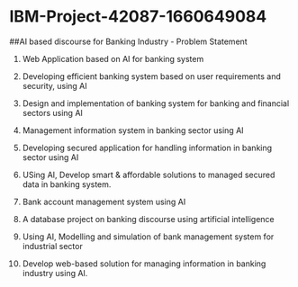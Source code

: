 # IBM-Project-42087-1660649084
##AI based discourse for Banking Industry - Problem Statement

1. Web Application based on AI for banking system

2. Developing efficient banking system based on user requirements and security, using AI

3. Design and implementation of banking system for banking and financial sectors using AI

4. Management information system in banking sector using AI

5. Developing secured application for handling information in banking sector using AI

6. USing AI, Develop smart & affordable solutions to managed secured data in banking system.

7. Bank account management system using AI

8. A database project on banking discourse using artificial intelligence

9. Using AI, Modelling and simulation of bank management system for industrial sector

10. Develop web-based solution for managing information in banking industry using AI.
